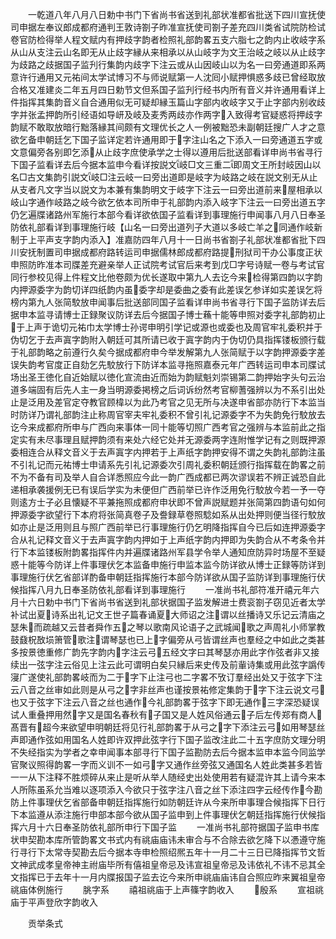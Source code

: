 <!-- { "loadSidebar": true } -->
　　一乾道八年八月八日勅中书门下省尚书省送到礼部状准都省批送下四川宣抚使司申据左奉议郎成都府通判王敦诗劄子昨准宣抚使司劄子差充四川类省试院防检试卷官防检得举人程文赋内有押歧字韵者检照礼部韵畧五支六脂七之韵内止收岐字系从山从支注云山名即无从止歧字縁从来相承以从山岐字为文王治岐之岐以从止歧字为歧路之歧据国子监刋行集韵内歧字下注云或从山因岐山以为名一曰旁通道即系两意许行通用又元祐间太学试博习不与师说赋第一人沈囘小赋押惧惑多歧已曾经取放合格又准建炎二年五月四日勅节文但系国子监刋行经书内所有音义并许通用看详上件指挥其集韵音义自合通用似无可疑却縁玉篇山字部内收岐字又于止字部内别收歧字并张孟押韵所引经语如导岍及岐及麦秀两歧亦作两字入致得考官疑惑将押歧字韵赋不敢取放暗行黜落縁其间颇有文理优长之人一例被黜恐未副朝廷搜广人才之意欲乞备申朝廷乞下国子监详定若许通用即于字注山名之下添入一曰旁通道五字或文意偏旁各别即乞添从止歧字庶使承学之士得以遵用后批送部看详申尚书省寻行下国子监看详去后今据本监申今看详按説文岐□文三重二即周文王所封岐因山以名□古文集韵引説文岐□注云岐一曰旁出道即是岐字为岐路之岐在説文别无从止从支者凡文字当以説文为本兼有集韵明文于岐字下注云一曰旁出道前来屋相承以岐山字通作岐路之岐今欲乞依本司所申于礼部韵内添入岐字下注云一曰旁出道五字仍乞遍牒诸路州军施行本部今看详欲依国子监看详到事理施行申闻事八月八日奉圣防依礼部看详到事理施行岐【山名一曰旁出道列子大道以多岐亡羊之同通作岐新制于上平声支字韵内添入】准嘉防四年八月十一日尚书省劄子礼部状准都省批下四川安抚制置司申据成都府路转运司申据儒林郎成都府路提刑狱司干办公事度正状申照防昨准本司牒差充避亲举人正试院考试官后来考到戊□字号诗赋一卷与考试官同行参校见得上件程文比他卷颇为优长遂取中第九人去讫今来检得第四韵以字韵内押源委字为韵切详四纸韵内虽委字却是委曲之委有此差误乞参详如实差误乞将榜内第九人张简駮放申闻事后批送部同国子监看详申尚书省寻行下国子监防详去后据申本监寻请博士正録聚议防详去后今据国子博士蘓十能等申照对委字礼部韵初止于上声于诡切元祐巾太学博士孙谔申明引学记或源也或委也及周官牢礼委积并于伪切乞于去声寘字韵附入朝廷可其所请已收于寘字韵内于伪切仍具指挥镂板颁行载于礼部韵略之前遵行久矣今据成都府申今举发解第九人张简赋于以字韵押源委字差误失韵考官度正自劾乞先駮放行下防详本监寻拖照嘉泰元年广西转运司申本司牒试场出圣王徳化自近始赋以徳化宣流由近而始为韵赋魁刘崇锡第二韵押始字头句云治道多端固有后先人主一身当明源委掲榜之后词诉纷然考官柳蓍强辨以为不系引出处止是泛用及差官定夺教官顾椲以为此乃考官之见无所与决遂申省部亦防行下本监当时防详乃谓礼部韵注止称周官宰夫牢礼委积不曾引礼记源委字不为失韵免行駮放去讫今来成都府所申与广西向来事体一同十能等切照广西考官之强辨与本监前此之指定实有未尽事理且赋押韵须有来处六经它处并无源委两字连附惟学记有之则既押源委相连合从释文音义于去声寘字内押若于上声纸字韵押安得不谓之失韵礼部韵注虽不引礼记而元祐博士申请系先引礼记源委次引周礼委积朝廷颁行指挥载在韵畧之前不为不备有司及举人自合详悉照应今此一韵广西成都已两次谬误若不辨正诚恐自此递相承袭援例无已有误后学实为未便但广西前举已许作泛用免行駮放今若一予一夺则逺方士子必且懐疑不平兼拖照成都府申状即不曾声説赋题并张简第四韵语句如何押源委字欲望行下本府将张简真卷子及誊録草卷照騐如系从出处押则便当径行駮放如亦止是泛用则且与照广西前举已行事理施行仍乞明降指挥自今已后如连押源委字合从礼记释文音义于去声寘字韵内押如于上声纸字韵内押即为失韵合从不考条令并行下本监镂板附韵畧指挥件内并遍牒诸路州军县学令举人通知庶防异时场屋不至疑惑十能等今防详上件事理伏乞本监备申施行申监本监今防详欲从博士正録等防详到事理施行伏乞省部详酌备申朝廷指挥施行本部今防详欲从国子监防详到事理施行伏候指挥八月九日奉圣防依礼部看详到事理施行
　　一准尚书礼部符准开禧元年六月十六日勅中书门下省尚书省送到礼部状据国子监发解进士费衮劄子窃见近者太学补试出夏诗系出礼记文王世子篇春诵夏大师诏之注谓以丝播诗又乐记云清庙之瑟朱而疏越又云昔者舜作五之琴以歌南风论语子之武城闻歌之声周礼小师掌教鼓鼗柷敔埙箫管歌注谓琴瑟也已上字偏旁从弓皆谓丝声也羣经之中如此之类甚多按景徳重修广韵先字韵内字注云弓五经文字曰其琴瑟亦用此字作弦者非又接续出一弦字注云俗见上注云此可谓明白矣只縁后来史传及前軰诗集或用此弦字譌传寖广遂使礼部韵畧岐而为二于字下止注弓也二字畧不攷订羣经出处又于弦字下注云八音之丝审如此则是从弓之字非丝声也谨按景祐修定集韵于字下注云说文弓也又于弦字下注云八音之丝也通作今礼部韵畧于弦字下即无通作三字深恐疑误试人重叠押用然字又是国名春秋有子国又是人姓风俗通云子后左传郑有商人髙晋有超今来欲望申明朝廷将见行礼部韵畧于从弓之字下添注云弓如用琴瑟丝声即通作弦如用国名人姓即许双押此弦字行下国子监改注此二十五字庶防文理分明不失经指实为学者之幸申闻事本部寻行下国子监勘防去后今据本监申本监今同监学官聚议照得韵畧一字而义训不一如弓字又通作丝旁弦又通国名人姓此类甚多若皆一一从下注释不胜烦碎从来止是听从举人随经史出处使用若有疑混许其上请今来本人所陈虽系允当难以逐项添入今欲只于弦字注八音之丝下添注四字云经传作今勘防上件事理伏乞省部备申朝廷指挥施行如防朝廷许从今来所申事理合候指挥下日行下本监遵从添注施行申部本部今欲从国子监申到上件事理伏乞朝廷指挥施行伏候指挥六月十六日奉圣防依礼部所申行下国子监
　　一准尚书礼部符据国子监申书库状申契勘本库所管韵畧文书式内有祧庙庙讳未审合与不合除去欲乞降下以慿遵守施行寻行下太常寺契勘去后今据本寺申检照绍熈五年十一月二十三日已降指挥节文哲文神武成孝皇帝神主祔庙毕所有僖祖皇帝忌及讳宣祖皇帝忌及讳依礼不讳不忌其全文指挥已于去年十一月内牒报国子监去讫今来所申祧庙庙讳自合照应昨来翼祖皇帝祧庙体例施行
　　朓字系
　　禧祖祧庙于上声篠字韵收入
　　殷系
　　宣祖祧庙于平声登欣字韵收入




　　贡举条式
